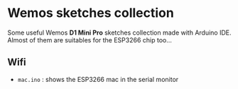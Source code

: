 # Wemos sketches collection

Some useful Wemos **D1 Mini Pro** sketches collection made with Arduino IDE. Almost of them are suitables for the ESP3266 chip too...

## Wifi

* `mac.ino` : shows the ESP3266 mac in the serial monitor

